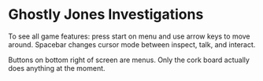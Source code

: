 # Ghostly Jones Investigations
To see all game features: press start on menu and use arrow keys to move around. Spacebar changes cursor mode between inspect, talk, and interact.

Buttons on bottom right of screen are menus. Only the cork board actually does anything at the moment.
